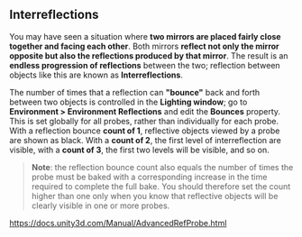 ## Interreflections
You may have seen a situation where **two mirrors are placed fairly close together and facing each other**. Both mirrors **reflect not only the mirror opposite but also the reflections produced by that mirror**. The result is an **endless progression of reflections** between the two; reflection between objects like this are known as **Interreflections**.

The number of times that a reflection can **"bounce"** back and forth between two objects is controlled in the 
**Lighting window**; go to **Environment > Environment Reflections** and edit the **Bounces** property. 
This is set globally for all probes, rather than individually for each probe. With a reflection bounce **count of 1**, 
reflective objects viewed by a probe are shown as black. With a **count of 2**, the first level of interreflection 
are visible, with a **count of 3**, the first two levels will be visible, and so on.
 
 
> **Note**: the reflection bounce count also equals the number of times the probe must be baked with a corresponding increase in the time required to complete the full bake. You should therefore set the count higher than one only when you know that reflective objects will be clearly visible in one or more probes.





https://docs.unity3d.com/Manual/AdvancedRefProbe.html


